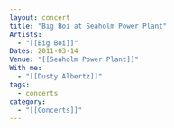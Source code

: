 ```yaml
---
layout: concert
title: "Big Boi at Seaholm Power Plant"
Artists:
  - "[[Big Boi]]"
Dates: 2011-03-14
Venue: "[[Seaholm Power Plant]]"
With me:
  - "[[Dusty Albertz]]"
tags:
  - concerts
category:
  - "[[Concerts]]"
---
```

